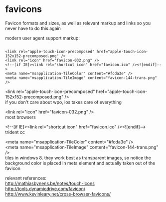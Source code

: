 favicons
========

Favicon formats and sizes, as well as relevant markup and links so you never have to do this again

modern user agent support markup:  
<pre><code>
&#60;link rel="apple-touch-icon-precomposed" href="apple-touch-icon-152x152-precomposed.png" /&#62;
&#60;link rel="icon" href="favicon-032.png" /&#62;
&#60;!--[if IE]&#62;&#60;link rel="shortcut icon" href="favicon.ico" /&#62;&#60;![endif]--&#62;
&#60;meta name="msapplication-TileColor" content="#fcda3e" /&#62;
&#60;meta name="msapplication-TileImage" content="favicon-144-trans.png" /&#62;
</code></pre>

&#60;link rel="apple-touch-icon-precomposed" href="apple-touch-icon-152x152-precomposed.png" /&#62;  
if you don't care about wpo, ios takes care of everything

&#60;link rel="icon" href="favicon-032.png" /&#62;  
most browsers

&#60;!--[if IE]&#62;&#60;link rel="shortcut icon" href="favicon.ico" /&#62;&#60;![endif]--&#62;  
trident cc

&#60;meta name="msapplication-TileColor" content="#fcda3e" /&#62;  
&#60;meta name="msapplication-TileImage" content="favicon-144-trans.png" /&#62;  
tiles in windows 8. they work best as transparent images, so notice the background color is placed in meta element and actually taken out of the favicon  
  
relevant references:  
http://mathiasbynens.be/notes/touch-icons  
http://tools.dynamicdrive.com/favicon/  
http://www.kevinleary.net/cross-browser-favicons/
